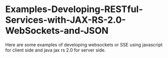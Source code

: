 # Examples-Developing-RESTful-Services-with-JAX-RS-2.0-WebSockets-and-JSON

Here are some examples of developing websockets or SSE using javascript for client side and java jax rs 2.0 for server side.
